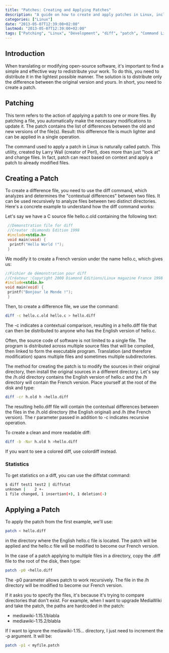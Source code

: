 ```yaml
---
title: "Patches: Creating and Applying Patches"
description: "A guide on how to create and apply patches in Linux, including the use of diff and patch commands for file modification tracking and distribution."
categories: ["Linux"]
date: "2013-05-07T12:39:00+02:00"
lastmod: "2013-05-07T12:39:00+02:00"
tags: ["Patching", "Linux", "Development", "diff", "patch", "Command Line"]
---
```


## Introduction

When translating or modifying open-source software, it's important to find a simple and effective way to redistribute your work. To do this, you need to distribute it in the lightest possible manner. The solution is to distribute only the difference between the original version and yours. In short, you need to create a patch.

## Patching

This term refers to the action of applying a patch to one or more files. By patching a file, you automatically make the necessary modifications to update it. The patch contains the list of differences between the old and new versions of the file(s). Result: this difference file is much lighter and can be applied in a single operation.

The command used to apply a patch in Linux is naturally called patch. This utility, created by Larry Wall (creator of Perl), does more than just "look at" and change files. In fact, patch can react based on context and apply a patch to already modified files.

## Creating a Patch

To create a difference file, you need to use the diff command, which analyzes and determines the "contextual differences" between two files. It can be used recursively to analyze files between two distinct directories. Here's a concrete example to understand how the diff command works:

Let's say we have a C source file hello.c.old containing the following text:

```c
 //Demonstration file for diff
 //Creator :Diamonds Edition 1998
 #include<stdio.h>
 void main(void) {
  printf("Hello World !");
 }
```

We modify it to create a French version under the name hello.c, which gives us:

```c
//Fichier de démonstration pour diff
//Créateur :Copyright 2000 Diamond Editions/Linux magazine France 1998
#include<stdio.h>
void main(void) {
 printf("Bonjour le Monde !");
 }
```

Then, to create a difference file, we use the command:

```bash
diff -c hello.c.old hello.c > hello.diff
```

The -c indicates a contextual comparison, resulting in a hello.diff file that can then be distributed to anyone who has the English version of hello.c.

Often, the source code of software is not limited to a single file. The program is distributed across multiple source files that will be compiled, then linked to form the executable program. Translation (and therefore modification) spans multiple files and sometimes multiple subdirectories.

The method for creating the patch is to modify the sources in their original directory, then install the original sources in a different directory. Let's say the /h.old directory contains the English version of hello.c and the /h directory will contain the French version. Place yourself at the root of the disk and type:

```bash
diff -cr h.old h >hello.diff
```

The resulting hello.diff file will contain the contextual differences between the files in the /h.old directory (the English original) and /h (the French version). The r parameter passed in addition to -c indicates recursive operation.

To create a clean and more readable diff:

```bash
diff -b -Nur h.old h >hello.diff
```

If you want to see a colored diff, use colordiff instead.

### Statistics

To get statistics on a diff, you can use the diffstat command:

```bash
$ diff test1 test2 | diffstat
unknown |    2 +-
1 file changed, 1 insertion(+), 1 deletion(-)
```

## Applying a Patch

To apply the patch from the first example, we'll use:

```bash
patch < hello.diff
```

in the directory where the English hello.c file is located. The patch will be applied and the hello.c file will be modified to become our French version.

In the case of a patch applying to multiple files in a directory, copy the .diff file to the root of the disk, then type:

```bash
patch -p0 <hello.diff
```

The -p0 parameter allows patch to work recursively. The file in the /h directory will be modified to become our French version.

If it asks you to specify the files, it's because it's trying to compare directories that don't exist. For example, when I want to upgrade MediaWiki and take the patch, the paths are hardcoded in the patch:

* mediawiki-1.15.1/blabla
* mediawiki-1.15.2/blabla

If I want to ignore the mediawiki-1.15... directory, I just need to increment the -p argument. It will be:

```bash
patch -p1 < myfile.patch
```
